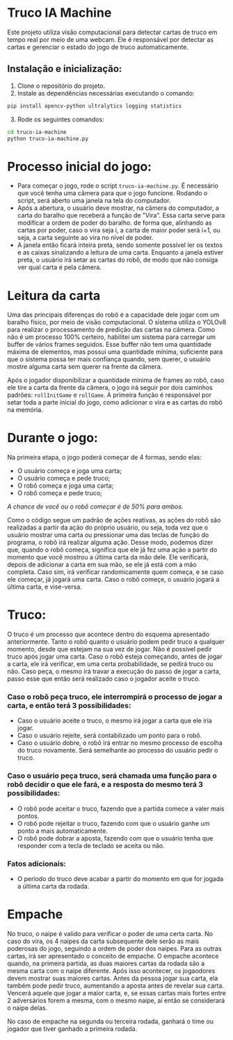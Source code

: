 # Truco IA Machine
Este projeto utiliza visão computacional para detectar cartas de truco em tempo real por meio de uma webcam. Ele é responsável por detectar as cartas e gerenciar o estado do jogo de truco automaticamente.

## Instalação e inicialização:

1. Clone o repositório do projeto.
2. Instale as dependências necessárias executando o comando:
```bash
pip install opencv-python ultralytics logging statistics
```
3. Rode os seguintes comandos:
```bash
cd truco-ia-machine
python truco-ia-machine.py
```

# Processo inicial do jogo:
- Para começar o jogo, rode o script <code>truco-ia-machine.py</code>. É necessário que você tenha uma câmera para que o jogo funcione. Rodando o script, será aberto uma janela na tela do computador.
- Após a abertura, o usuário deve mostrar, na câmera do computador, a carta do baralho que receberá a função de "Vira". Essa carta serve para modificar a ordem de poder do baralho. de forma que, alinhando as cartas por poder, caso o vira seja i, a carta de maior poder será i+1, ou seja, a carta seguinte ao vira no nível de poder.
- A janela então ficará inteira preta, sendo somente possível ler os textos e as caixas sinalizando a leitura de uma carta. Enquanto a janela estiver preta, o usuário irá setar as cartas do robô, de modo que não consiga ver qual carta é pela câmera.

# Leitura da carta
Uma das principais diferenças do robô é a capacidade dele jogar com um baralho físico, por meio de visão computacional. O sistema utiliza o YOLOv8 para realizar o processamento de predição das cartas na câmera. Como não é um processo 100% certeiro, habilitei um sistema para carregar um buffer de vários frames seguidos. Esse buffer não tem uma quantidade máxima de elementos, mas possui uma quantidade mínima, suficiente para que o sistema possa ter mais confiança quando, sem querer, o usuário mostre alguma carta sem querer na frente da câmera.

Após o jogador disponibilizar a quantidade mínima de frames ao robô, caso ele tire a carta da frente da câmera, o jogo irá seguir por dois caminhos padrões: <code>rollInitGame</code> e <code>rollGame</code>. A primeira função é responsável por setar toda a parte inicial do jogo, como adicionar o vira e as cartas do robô na memória.

# Durante o jogo:
Na primeira etapa, o jogo poderá começar de 4 formas, sendo elas:
- O usuário começa e joga uma carta;
- O usuário começa e pede truco;
- O robô começa e joga uma carta;
- O robô começa e pede truco;

*A chance de você ou o robô começar é de 50% para ambos.*

Como o código segue um padrão de ações reativas, as ações do robô são realizadas a partir da ação do próprio usuário, ou seja, toda vez que o usuário mostrar uma carta ou pressionar uma das teclas de função do programa, o robô irá realizar alguma ação. Desse modo, podemos dizer que, quando o robô começa, significa que ele já fez uma ação a partir do momento que você mostrou a última carta da mão dele. Ele verificará, depois de adicionar a carta em sua mão, se ele já está com a mão completa. Caso sim, irá verificar randomicamente quem começa, e se caso ele começar, já jogará uma carta.
Caso o robô começe, o usuário jogará a última carta, e vise-versa.

# Truco:
O truco é um processo que acontece dentro do esquema apresentado anteriormente. Tanto o robô quanto o usuário podem pedir truco a qualquer momento, desde que estejam na sua vez de jogar. Não é possível pedir truco após jogar uma carta. Caso o robô esteja começando, antes de jogar a carta, ele irá verificar, em uma certa probabilidade, se pedirá truco ou não. Caso peça, o mesmo irá travar a execução do passo de jogar a carta, passo esse que então será realizado caso o jogador aceite o truco.

### Caso o robô peça truco, ele interrompirá o processo de jogar a carta, e então terá 3 possibilidades:
- Caso o usuário aceite o truco, o mesmo irá jogar a carta que ele iria jogar.
- Caso o usuário rejeite, será contabilizado um ponto para o robô.
- Caso o usuário dobre, o robô irá entrar no mesmo processo de escolha do truco novamente. Será semelhante ao processo do usuário pedir o truco.

### Caso o usuário peça truco, será chamada uma função para o robô decidir o que ele fará, e a resposta do mesmo terá 3 possibilidades:
- O robô pode aceitar o truco, fazendo que a partida comece a valer mais pontos.
- O robô pode rejeitar o truco, fazendo com que o usuário ganhe um ponto a mais automaticamente.
- O robô pode dobrar a aposta, fazendo com que o usuário tenha que responder com a tecla de teclado se aceita ou não.

### Fatos adicionais:
- O período do truco deve acabar a partir do momento em que for jogada a última carta da rodada.

# Empache
No truco, o naipe é valido para verificar o poder de uma certa carta. No caso do vira, os 4 naipes da carta subsequente dele serão as mais poderosas do jogo, seguindo a ordem de poder dos naipes. Para as outras cartas, irá ser apresentado o conceito de empache. O empache acontece quando, na primeira partida, as duas maiores cartas da rodada são a mesma carta com o naipe diferente. Após isso acontecer, os jogaodores devem mostrar suas maiores cartas. Antes da pessoa jogar sua carta, ela também pode pedir truco, aumentando a aposta antes de revelar sua carta. Vencerá aquele que jogar a maior carta, e, se essas cartas mais fortes entre 2 adversários forem a mesma, com o mesmo naipe, aí então se considerará o naipe delas.

No caso de empache na segunda ou terceira rodada, ganhará o time ou jogador que tiver ganhado a primeira rodada.
